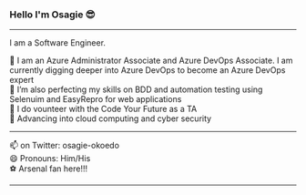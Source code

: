 ### Hello I'm Osagie 😎

<hr>

I am a Software Engineer. 

 🔭 I am an Azure Administrator Associate and Azure DevOps Associate.
 I am currently digging deeper into Azure DevOps to become an Azure DevOps expert <br>
 💯 I’m also perfecting my skills on BDD and automation testing using Selenuim and EasyRepro for web applications <br>
 👯 I do vounteer with the Code Your Future as a TA <br>
 🚀 Advancing into cloud computing and cyber security
 
 <hr>
 
 📫 on Twitter: osagie-okoedo <br>
 😄 Pronouns: Him/His <br>
 ⚽ Arsenal fan here!!!

<hr>
